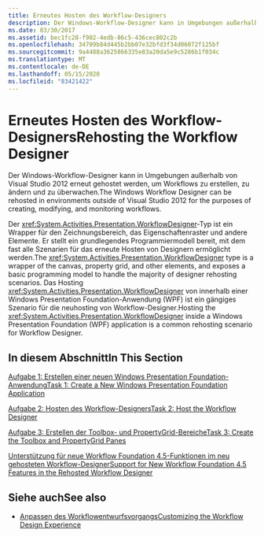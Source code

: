 ```yaml
---
title: Erneutes Hosten des Workflow-Designers
description: Der Windows-Workflow-Designer kann in Umgebungen außerhalb von Visual Studio erneut gehostet werden, um Workflows zu erstellen, zu ändern und zu überwachen.
ms.date: 03/30/2017
ms.assetid: bec1fc28-f902-4edb-86c5-436cec802c2b
ms.openlocfilehash: 34709b84d445b2bb07e32bfd3f34d06072f125bf
ms.sourcegitcommit: 9a4488a3625866335e83a20da5e9c5286b1f034c
ms.translationtype: MT
ms.contentlocale: de-DE
ms.lasthandoff: 05/15/2020
ms.locfileid: "83421422"
---
```

# <a name="rehosting-the-workflow-designer"></a><span data-ttu-id="8a71b-103">Erneutes Hosten des Workflow-Designers</span><span class="sxs-lookup"><span data-stu-id="8a71b-103">Rehosting the Workflow Designer</span></span>
<span data-ttu-id="8a71b-104">Der Windows-Workflow-Designer kann in Umgebungen außerhalb von Visual Studio 2012 erneut gehostet werden, um Workflows zu erstellen, zu ändern und zu überwachen.</span><span class="sxs-lookup"><span data-stu-id="8a71b-104">The Windows Workflow Designer can be rehosted in environments outside of Visual Studio 2012 for the purposes of creating, modifying, and monitoring workflows.</span></span>

 <span data-ttu-id="8a71b-105">Der <xref:System.Activities.Presentation.WorkflowDesigner>-Typ ist ein Wrapper für den Zeichnungsbereich, das Eigenschaftenraster und andere Elemente. Er stellt ein grundlegendes Programmiermodell bereit, mit dem fast alle Szenarien für das erneute Hosten von Designern ermöglicht werden.</span><span class="sxs-lookup"><span data-stu-id="8a71b-105">The <xref:System.Activities.Presentation.WorkflowDesigner> type is a wrapper of the canvas, property grid, and other elements, and exposes a basic programming model to handle the majority of designer rehosting scenarios.</span></span> <span data-ttu-id="8a71b-106">Das Hosting <xref:System.Activities.Presentation.WorkflowDesigner> von innerhalb einer Windows Presentation Foundation-Anwendung (WPF) ist ein gängiges Szenario für die neuhosting von Workflow-Designer.</span><span class="sxs-lookup"><span data-stu-id="8a71b-106">Hosting the <xref:System.Activities.Presentation.WorkflowDesigner> inside a Windows Presentation Foundation (WPF) application is a common rehosting scenario for Workflow Designer.</span></span>

## <a name="in-this-section"></a><span data-ttu-id="8a71b-107">In diesem Abschnitt</span><span class="sxs-lookup"><span data-stu-id="8a71b-107">In This Section</span></span>
 [<span data-ttu-id="8a71b-108">Aufgabe 1: Erstellen einer neuen Windows Presentation Foundation-Anwendung</span><span class="sxs-lookup"><span data-stu-id="8a71b-108">Task 1: Create a New Windows Presentation Foundation Application</span></span>](task-1-create-a-new-wpf-app.md)

 [<span data-ttu-id="8a71b-109">Aufgabe 2: Hosten des Workflow-Designers</span><span class="sxs-lookup"><span data-stu-id="8a71b-109">Task 2: Host the Workflow Designer</span></span>](task-2-host-the-workflow-designer.md)

 [<span data-ttu-id="8a71b-110">Aufgabe 3: Erstellen der Toolbox- und PropertyGrid-Bereiche</span><span class="sxs-lookup"><span data-stu-id="8a71b-110">Task 3: Create the Toolbox and PropertyGrid Panes</span></span>](task-3-create-the-toolbox-and-propertygrid-panes.md)

 [<span data-ttu-id="8a71b-111">Unterstützung für neue Workflow Foundation 4.5-Funktionen im neu gehosteten Workflow-Designer</span><span class="sxs-lookup"><span data-stu-id="8a71b-111">Support for New Workflow Foundation 4.5 Features in the Rehosted Workflow Designer</span></span>](wf-features-in-the-rehosted-workflow-designer.md)

## <a name="see-also"></a><span data-ttu-id="8a71b-112">Siehe auch</span><span class="sxs-lookup"><span data-stu-id="8a71b-112">See also</span></span>

- [<span data-ttu-id="8a71b-113">Anpassen des Workflowentwurfsvorgangs</span><span class="sxs-lookup"><span data-stu-id="8a71b-113">Customizing the Workflow Design Experience</span></span>](customizing-the-workflow-design-experience.md)

